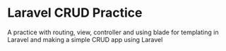 # Laravel CRUD Practice
A practice with routing, view, controller and using blade for templating in Laravel and making a simple CRUD app using Laravel
